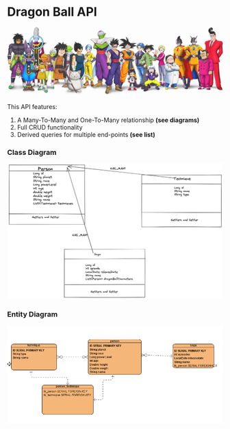 # Dragon Ball API
[//]: # (<img src="images/dragonBallLogo.png">)
<img src="images/dragonBallSuperCast.jpeg">

This API features:
1. A Many-To-Many and One-To-Many relationship **(see diagrams)**
2. Full CRUD functionality
3. Derived queries for multiple end-points **(see list)**

### Class Diagram
<img src="images/dragonBallClassDiagram.png">

### Entity Diagram
<img src="images/entityDiagram.png">
